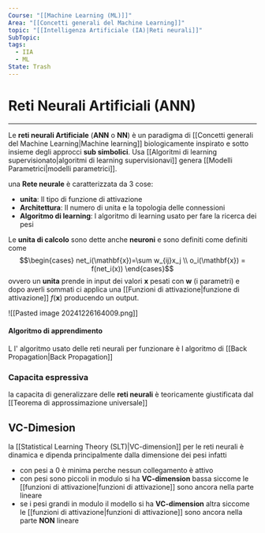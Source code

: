 ```yaml
---
Course: "[[Machine Learning (ML)]]"
Area: "[[Concetti generali del Machine Learning]]"
topic: "[[Intelligenza Artificiale (IA)|Reti neurali]]"
SubTopic: 
tags:
  - IIA
  - ML
State: Trash
---
```

# Reti Neurali Artificiali (ANN)
---
Le  __reti neurali Artificiale__ (__ANN__ o __NN__) è un paradigma di [[Concetti generali del Machine Learning|Machine learning]] biologicamente inspirato e sotto insieme degli approcci __sub simbolici__. Usa [[Algoritmi di learning supervisionato|algoritmi di learning supervisionavi]] genera [[Modelli Parametrici|modelli parametrici]].

una __Rete neurale__ è caratterizzata da 3 cose:
- __unita__: Il tipo di funzione di attivazione
- __Architettura__: Il numero di unita e la topologia delle connessioni
- __Algoritmo di learning__: l algoritmo di learning usato per fare la ricerca dei pesi

Le  __unita di calcolo__  sono dette anche  __neuroni__  e sono definiti come  definiti come $$\begin{cases}
net_i(\mathbf{x})=\sum w_{ij}x_j \\
o_i(\mathbf{x}) = f(net_i(x))
\end{cases}$$ovvero un __unita__ prende in input dei valori $\mathbf{x}$ pesati con $\mathbf{w}$ (i parametri) e dopo averli sommati ci applica una [[Funzioni di attivazione|funzione di attivazione]]  $f(\mathbf{x})$  producendo un output.

![[Pasted image 20241226164009.png]]




#### Algoritmo di apprendimento
L l' algoritmo usato delle reti neurali per funzionare è l algoritmo di [[Back Propagation|Back Propagation]] 


### Capacita espressiva
la capacita di generalizzare delle __reti neurali__ è teoricamente giustificata dal [[Teorema di approssimazione universale]]


## VC-Dimesion
la [[Statistical Learning Theory (SLT)|VC-dimension]] per le reti neurali è dinamica e dipenda principalmente dalla dimensione dei pesi infatti
- con pesi a  $0$ è minima perche nessun collegamento è attivo
- con pesi sono piccoli in modulo si ha __VC-dimension__ bassa siccome le [[funzioni di attivazione|funzioni di attivazione]] sono ancora nella parte lineare 
- se i pesi grandi in modulo il modello  si ha __VC-dimension__ altra siccome le [[funzioni di attivazione|funzioni di attivazione]] sono ancora nella parte __NON__ lineare 




